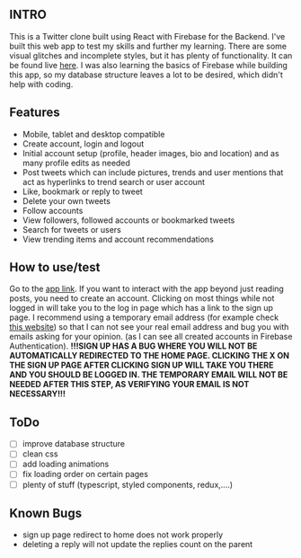 ## INTRO

This is a Twitter clone built using React with Firebase for the    Backend. I've built this web app to test my skills and further my    learning. There are some visual glitches and incomplete styles, but    it has plenty of functionality. It can be found live    [here](https://twitter-clone-6ebd5.web.app/home). I was also learning    the basics of Firebase while building this app, so my database    structure leaves a lot to be desired, which didn't help with coding.

## Features

 - Mobile, tablet and desktop compatible
 - Create account, login and logout
 - Initial account setup (profile, header images, bio and location) and as many profile edits as needed
 - Post tweets which can include pictures, trends and user mentions that act as hyperlinks to trend search or user account
 - Like, bookmark or reply to tweet
 - Delete your own tweets
 - Follow accounts
 - View followers, followed accounts or bookmarked tweets
 - Search for tweets or users
 - View trending items and account recommendations

## How to use/test
Go to the [app link](https://twitter-clone-6ebd5.web.app/home). If you want to interact with the app beyond just reading posts, you need to create an account. Clicking on most things while not logged in will take you to the log in page which has a link to the sign up page. I recommend using a temporary email address (for example check [this website](https://temp-mail.org/en/)) so that I can not see your real email address and bug you with emails asking for your opinion. (as I can see all created accounts in Firebase Authentication). **!!!SIGN UP HAS  A BUG WHERE YOU WILL NOT BE AUTOMATICALLY REDIRECTED TO THE HOME PAGE. CLICKING THE X ON THE SIGN UP PAGE AFTER CLICKING SIGN UP WILL TAKE YOU THERE AND YOU SHOULD BE LOGGED IN. THE TEMPORARY EMAIL WILL NOT BE NEEDED AFTER THIS STEP, AS VERIFYING YOUR EMAIL IS NOT NECESSARY!!!**

## ToDo

 - [ ] improve database structure
 - [ ] clean css
 - [ ] add loading animations
 - [ ] fix loading order on certain pages
 - [ ] plenty of stuff (typescript, styled components, redux,....)

## Known Bugs

 - sign up page redirect to home does not work properly
 - deleting a reply will not update the replies count on the parent

